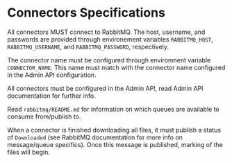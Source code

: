 # Connectors Specifications


All connectors MUST connect to RabbitMQ. The host, username, and passwords are provided through environement variables `RABBITMQ_HOST`, `RABBITMQ_USERNAME`, and `RABBITMQ_PASSWORD`, respectively.

The connector name must be configured through environment variable `CONNECTOR_NAME`. This name must match with the connector name configured in the Admin API configuration.

All connectors must be configured in the Admin API, read Admin API documentation for further info.

Read `rabbitmq/README.md` for information on which queues are available to consume from/publish to.

When a connector is finished downloading all files, it must publish a status of `Downloaded` (see RabbitMQ documentation for more info on message/queue specifics). Once this message is published, marking of the files will begin.


